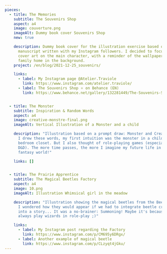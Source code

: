 ```yaml
---
pieces:
  - title: The Memories
    subtitle: The Souvenirs Shop
    aspect: a4
    image: couverture.png
    imageAlt: Dummy book cover Souvenirs Shop
    new: true

    description: Dummy book cover for the illustration exercise based on an original
      manuscript written with my Instagram followers. I decided to focus this
      cover art on the main character, with a reminder of the wallpaper of his
      family home in the background.
    project: /en/blog/2021-12-25_souvenirs/

    links:
      - label: My Instagram page @Atelier.Traviole
        link: https://www.instagram.com/atelier.traviole/
      - label: The Souvenirs Shop ⭐ on Behance (EN)
        link: https://www.behance.net/gallery/132281449/The-Souvenirs-Shop-A-dummy-picture-book/


  - title: The Monster
    subtitle: Inspiration & Random Words
    aspect: a4
    image: creative-monstre-final.png
    imageAlt: Vertical Illustration of a Monster and a child

    description: "Illustration based on a prompt draw: Monster and Creativity. When
      I drew these words, my first intuition was the monster in a child's
      bedroom closet. But I also thought of role-playing games (especially
      D&D). The more time passes, the more I imagine my future life in a
      fantasy world!"

    links: []


  - title: The Prairie Apprentice
    subtitle: The Magical Beetles Factory
    aspect: a4
    image: 10.png
    imageAlt: Illustration Whimsical girl in the meadow

    description: "Illustration showing the magical beetles from the Beetle Factory.
      I wondered how they would appear if we had to integrate beetle creation
      into a story... It was a no-brainer: Summoning! Maybe it's because I
      always play wizards in role-play ;)"

    links:
      - label: My Instagram post regarding the Factory
        link: https://www.instagram.com/p/CM695y6DRgx/
      - label: Another example of magical beetle
        link: https://www.instagram.com/p/CLzyqt4jGku/
---
```

